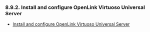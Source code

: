 <div id="vdbenginepsqlconfvsr" class="section">

<div class="titlepage">

<div>

<div>

### 8.9.2. Install and configure OpenLink Virtuoso Universal Server

</div>

</div>

</div>

<div class="itemizedlist">

- <a href="ch-accessinterfaces.html#virtclientrefinstallandconfigvirt"
  class="link"
  title="Installation of the ADO.Net Provider Client and Virtuoso Universal Server on Windows">Install
  and configure OpenLink Virtuoso Universal Server</a>

</div>

</div>

